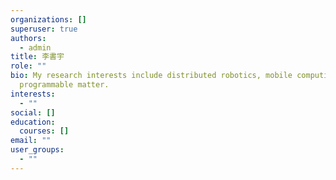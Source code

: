 ```yaml
---
organizations: []
superuser: true
authors:
  - admin
title: 李書宇
role: ""
bio: My research interests include distributed robotics, mobile computing and
  programmable matter.
interests:
  - ""
social: []
education:
  courses: []
email: ""
user_groups:
  - ""
---
```

